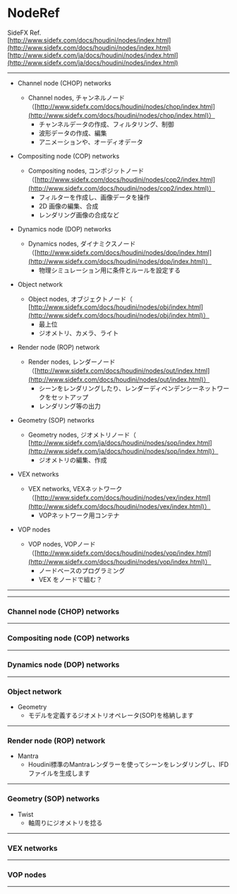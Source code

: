 # NodeRef  


SideFX Ref.  
[http://www.sidefx.com/docs/houdini/nodes/index.html](http://www.sidefx.com/docs/houdini/nodes/index.html)  
[http://www.sidefx.com/ja/docs/houdini/nodes/index.html](http://www.sidefx.com/ja/docs/houdini/nodes/index.html)  


---  


- Channel node (CHOP) networks  
  - Channel nodes, チャンネルノード（[http://www.sidefx.com/docs/houdini/nodes/chop/index.html](http://www.sidefx.com/docs/houdini/nodes/chop/index.html)）  
    - チャンネルデータの作成、フィルタリング、制御  
    - 波形データの作成、編集  
    - アニメーションや、オーディオデータ  

- Compositing node (COP) networks  
  - Compositing nodes, コンポジットノード （[http://www.sidefx.com/docs/houdini/nodes/cop2/index.html](http://www.sidefx.com/docs/houdini/nodes/cop2/index.html)）  
    - フィルターを作成し、画像データを操作  
    - 2D 画像の編集、合成  
    - レンダリング画像の合成など  

- Dynamics node (DOP) networks  
  - Dynamics nodes, ダイナミクスノード（[http://www.sidefx.com/docs/houdini/nodes/dop/index.html](http://www.sidefx.com/docs/houdini/nodes/dop/index.html)）  
    - 物理シミュレーション用に条件とルールを設定する  

- Object network   
  - Object nodes, オブジェクトノード（ [http://www.sidefx.com/docs/houdini/nodes/obj/index.html](http://www.sidefx.com/docs/houdini/nodes/obj/index.html)）  
    - 最上位  
    - ジオメトリ、カメラ、ライト  

- Render node (ROP) network  
  - Render nodes, レンダーノード （[http://www.sidefx.com/docs/houdini/nodes/out/index.html](http://www.sidefx.com/docs/houdini/nodes/out/index.html)）
    - シーンをレンダリングしたり、レンダーディペンデンシーネットワークをセットアップ  
    - レンダリング等の出力  


- Geometry (SOP) networks  
  - Geometry nodes, ジオメトリノード（ [http://www.sidefx.com/ja/docs/houdini/nodes/sop/index.html](http://www.sidefx.com/ja/docs/houdini/nodes/sop/index.html)）  
    - ジオメトリの編集、作成  

- VEX networks  
  - VEX networks, VEXネットワーク（[http://www.sidefx.com/docs/houdini/nodes/vex/index.html](http://www.sidefx.com/docs/houdini/nodes/vex/index.html)）  
    - VOPネットワーク用コンテナ  

- VOP nodes  
  - VOP nodes, VOPノード（[http://www.sidefx.com/docs/houdini/nodes/vop/index.html](http://www.sidefx.com/docs/houdini/nodes/vop/index.html)）
    - ノードベースのプログラミング  
    - VEX をノードで組む？  



---  

---  





### Channel node (CHOP) networks  

---  

### Compositing node (COP) networks  

---  

### Dynamics node (DOP) networks  

---  

### Object network   


- Geometry  
  - モデルを定義するジオメトリオペレータ(SOP)を格納します  


---  

### Render node (ROP) network  

- Mantra  
  - Houdini標準のMantraレンダラーを使ってシーンをレンダリングし、IFDファイルを生成します  

---  

### Geometry (SOP) networks  

- Twist  
  - 軸周りにジオメトリを捻る

---  

### VEX networks  

---  

### VOP nodes  

---  


